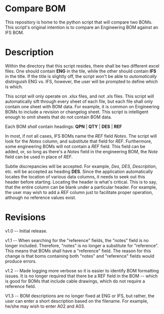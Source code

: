 # Compare BOM
This repository is home to the python script that will compare two BOMs.  This script's original intention is to compare an Engineering BOM against an IFS BOM.   

# Description 
Within the directory that this script resides, there shall be two different excel files.  One should contain **ENG** in the tile, while the other should contain **IFS** in the title.  If the title is slightly off, the script won't be able to _automatically_ distinguish ENG vs. IFS, however, the user will be prompted to define which is which.  

This script will only operate on .xlsx files, and not .xls files. This script will automatically sift through every sheet of each file, but each file shall only contain one sheet with BOM data.  For example, it is common on Engineering BOMs to include a revision or changelog sheet.  This script is intelligent enough to omit sheets that do not contain BOM data.  

Each BOM _shall_ contain headings: __QPN__ | __QTY__ | __DES__ | __REF__ 

In most, if not all cases, IFS BOMs name the _REF_ field _Notes_.  The script will look for the _Notes_ column, and substitute that field for _REF_.  Furthermore, some engineering BOMs will not contain a _REF_ field.  This field can be added, or, so long as there's a _Notes_ field in the engineering BOM, the _Note_ field can be used in place of _REF_.  

Subtle discrepancies will be accepted.  For example, _Des_, _DES_, _Description_, etc. will be accepted as heading __DES__.  Since the application automatically locates the location of various data columns, it needs to seek out this header before starting. Locating the header is what's critical.  This is to say, that the entire column can be blank under a particular header.  For example, the user may wish to add a _REF_ column just to facilitate proper operation, although no reference values exist.  

# Revisions
v1.0 -- Initial release.   

v1.1 --  When searching for the "reference" fields, the "notes" field is no longer included.  Therefore, "notes" is no longer a substitute for "reference".  This means that BOMs shall have a "reference" field.  The reason for this change is that boms containing both "notes" and "reference" fields would produce errors.   

v1.2 -- Made logging more verbose so it is easier to identify BOM formatting issues.  It is no longer required that there be a REF field in the BOM -- which is good for BOMs that include cable drawings, which do not require a reference field.  

V1.3 -- BOM descriptions are no longer fixed at ENG or IFS, but rather, the user can enter a short description based on the filename.  For example, he/she may wish to enter A02 and A03.  